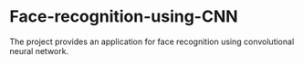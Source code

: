 # Face-recognition-using-CNN
The project provides an application for face recognition using convolutional neural network.
